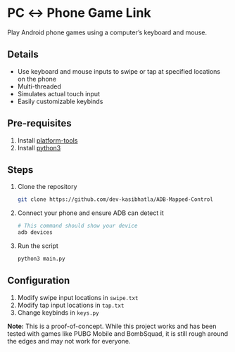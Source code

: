 # PC ↔ Phone Game Link
Play Android phone games using a computer’s keyboard and mouse.

## Details

- Use keyboard and mouse inputs to swipe or tap at specified locations on the phone
- Multi-threaded
- Simulates actual touch input
- Easily customizable keybinds

## Pre-requisites

1. Install [platform-tools](https://developer.android.com/tools/releases/platform-tools)
2. Install [python3](https://www.python.org/downloads/)

## Steps

1. Clone the repository
    
    ```bash
    git clone https://github.com/dev-kasibhatla/ADB-Mapped-Control
    ```
    
2. Connect your phone and ensure ADB can detect it
    
    ```bash
    # This command should show your device
    adb devices
    ```
    
3. Run the script
    
    ```bash
    python3 main.py
    ```
    

## Configuration

1. Modify swipe input locations in `swipe.txt`
2. Modify tap input locations in `tap.txt`
3. Change keybinds in `keys.py`

**Note:** This is a proof-of-concept. While this project works and has been tested with games like PUBG Mobile and BombSquad, it is still rough around the edges and may not work for everyone.
